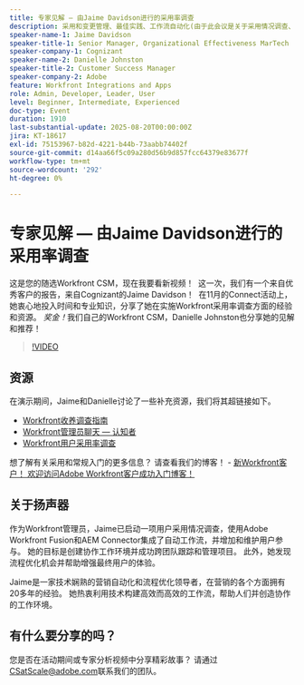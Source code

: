 ```yaml
---
title: 专家见解 — 由Jaime Davidson进行的采用率调查
description: 采用和变更管理、最佳实践、工作流自动化(由于此会议是关于采用情况调查、优化和扩展流程的，因此非常适合
speaker-name-1: Jaime Davidson
speaker-title-1: Senior Manager, Organizational Effectiveness MarTech
speaker-company-1: Cognizant
speaker-name-2: Danielle Johnston
speaker-title-2: Customer Success Manager
speaker-company-2: Adobe
feature: Workfront Integrations and Apps
role: Admin, Developer, Leader, User
level: Beginner, Intermediate, Experienced
doc-type: Event
duration: 1910
last-substantial-update: 2025-08-20T00:00:00Z
jira: KT-18617
exl-id: 75153967-b82d-4221-b44b-73aabb74402f
source-git-commit: d14aa66f5c09a280d56b9d857fcc64379e83677f
workflow-type: tm+mt
source-wordcount: '292'
ht-degree: 0%

---
```


# 专家见解 — 由Jaime Davidson进行的采用率调查

这是您的随选Workfront CSM，现在我要看新视频！  这一次，我们有一个来自优秀客户的报告，来自Cognizant的Jaime Davidson！  在11月的Connect活动上，她衷心地投入时间和专业知识，分享了她在实施Workfront采用率调查方面的经验和资源。 *奖金！*&#x200B;我们自己的Workfront CSM，Danielle Johnston也分享她的见解和推荐！

>[!VIDEO](https://video.tv.adobe.com/v/3469960/?learn=on&enablevpops&captions=chi_hans)

## 资源

在演示期间，Jaime和Danielle讨论了一些补充资源，我们将其超链接如下。

* [Workfront收养调查指南](https://cdn.experience.workfront.com/Training/Guides/Customer+Success+at+Scale/Workfront+Guide+to+Adoption+Surveys)
* [Workfront管理员聊天 — 认知者](https://cdn.experience.workfront.com/Training/Guides/Customer+Success+at+Scale/Workfront+-+Admin+Chat+20231113+final+GBC)
* [Workfront用户采用率调查](https://cdn.experience.workfront.com/Training/Guides/Customer+Success+at+Scale/Workfront+User+Adoption+Survey+2022+final_Admin+chat)

想了解有关采用和常规入门的更多信息？ 请查看我们的博客！ - [新Workfront客户！ 欢迎访问Adobe Workfront客户成功入门博客！](https://experienceleaguecommunities.adobe.com/t5/workfront-blogs/new-workfront-customers-welcome-to-the-adobe-workfront-customer/ba-p/635927)

## 关于扬声器

作为Workfront管理员，Jaime已启动一项用户采用情况调查，使用Adobe Workfront Fusion和AEM Connector集成了自动工作流，并增加和维护用户参与。 她的目标是创建协作工作环境并成功跨团队跟踪和管理项目。 此外，她发现流程优化机会并帮助增强最终用户的体验。

Jaime是一家技术娴熟的营销自动化和流程优化领导者，在营销的各个方面拥有20多年的经验。 她热衷利用技术构建高效而高效的工作流，帮助人们并创造协作的工作环境。

## 有什么要分享的吗？

您是否在活动期间或专家分析视频中分享精彩故事？ 请通过[CSatScale@adobe.com](mailto:CSatScale@adobe.com)联系我们的团队。
